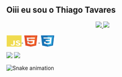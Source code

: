 

## Oiii eu sou  o Thiago Tavares
<div align="center">
  <a href="https://github.com/tavaresmirako">
  <img height="180em" src="https://github-readme-stats.vercel.app/api?username=tavaresmirako&show_icons=true&theme=dark&include_all_commits=true&count_private=true"/>
  <img height="180em" src="https://github-readme-stats.vercel.app/api/top-langs/?username=tavaresmirako&layout=compact&langs_count=7&theme=dark"/>
</div>
<div style="display: inline_block"><br>
  <img align="center" alt="tavaresmirako" height="30" width="40" src="https://raw.githubusercontent.com/devicons/devicon/master/icons/javascript/javascript-plain.svg">
  <img align="center" alt="Rafa-HTML" height="30" width="40" src="https://raw.githubusercontent.com/devicons/devicon/master/icons/html5/html5-original.svg">
  <img align="center" alt="Rafa-CSS" height="30" width="40" src="https://raw.githubusercontent.com/devicons/devicon/master/icons/css3/css3-original.svg">
</div>
<div> 	
 
  <a href = "mailto:tavaresmirako@gmail.com"><img src="https://img.shields.io/badge/-Gmail-%23333?style=for-the-badge&logo=gmail&logoColor=white" target="_blank"></a>
  <a href="https://www.linkedin.com/in/thiago-tavares-6328936a/" target="_blank"><img src="https://img.shields.io/badge/-LinkedIn-%230077B5?style=for-the-badge&logo=linkedin&logoColor=white" target="_blank"></a> 
 
  ![Snake animation](https://github.com/tavaresmirako/tavaresmirako/blob/output/github-contribution-grid-snake.svg)
</div>
